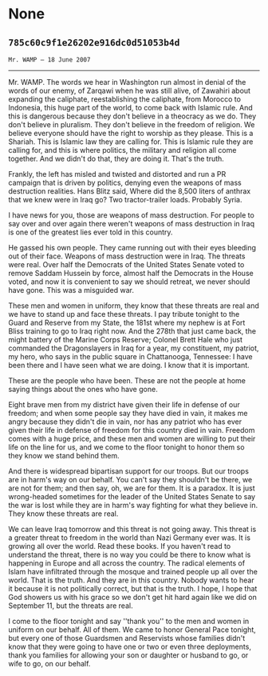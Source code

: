 # None
## `785c60c9f1e26202e916dc0d51053b4d`
`Mr. WAMP — 18 June 2007`

---


Mr. WAMP. The words we hear in Washington run almost in denial of the 
words of our enemy, of Zarqawi when he was still alive, of Zawahiri 
about expanding the caliphate, reestablishing the caliphate, from 
Morocco to Indonesia, this huge part of the world, to come back with 
Islamic rule. And this is dangerous because they don't believe in a 
theocracy as we do. They don't believe in pluralism. They don't believe 
in the freedom of religion. We believe everyone should have the right 
to worship as they please. This is a Shariah. This is Islamic law they 
are calling for. This is Islamic rule they are calling for, and this is 
where politics, the military and religion all come together. And we 
didn't do that, they are doing it. That's the truth.

Frankly, the left has misled and twisted and distorted and run a PR 
campaign that is driven by politics, denying even the weapons of mass 
destruction realities. Hans Blitz said, Where did the 8,500 liters of 
anthrax that we knew were in Iraq go? Two tractor-trailer loads. 
Probably Syria.

I have news for you, those are weapons of mass destruction. For 
people to say over and over again there weren't weapons of mass 
destruction in Iraq is one of the greatest lies ever told in this 
country.

He gassed his own people. They came running out with their eyes 
bleeding out of their face. Weapons of mass destruction were in Iraq. 
The threats were real. Over half the Democrats of the United States 
Senate voted to remove Saddam Hussein by force, almost half the 
Democrats in the House voted, and now it is convenient to say we should 
retreat, we never should have gone. This was a misguided war.

These men and women in uniform, they know that these threats are real 
and we have to stand up and face these threats. I pay tribute tonight 
to the Guard and Reserve from my State, the 181st where my nephew is at 
Fort Bliss training to go to Iraq right now. And the 278th that just 
came back, the might battery of the Marine Corps Reserve; Colonel Brett 
Hale who just commanded the Dragonslayers in Iraq for a year, my 
constituent, my patriot, my hero, who says in the public square in 
Chattanooga, Tennessee: I have been there and I have seen what we are 
doing. I know that it is important.

These are the people who have been. These are not the people at home 
saying things about the ones who have gone.

Eight brave men from my district have given their life in defense of 
our freedom; and when some people say they have died in vain, it makes 
me angry because they didn't die in vain, nor has any patriot who has 
ever given their life in defense of freedom for this country died in 
vain. Freedom comes with a huge price, and these men and women are 
willing to put their life on the line for us, and we come to the floor 
tonight to honor them so they know we stand behind them.

And there is widespread bipartisan support for our troops. But our 
troops are in harm's way on our behalf. You can't say they shouldn't be 
there, we are not for them; and then say, oh, we are for them. It is a 
paradox. It is just wrong-headed sometimes for the leader of the United 
States Senate to say the war is lost while they are in harm's way 
fighting for what they believe in. They know these threats are real.

We can leave Iraq tomorrow and this threat is not going away. This 
threat is a greater threat to freedom in the world than Nazi Germany 
ever was. It is growing all over the world. Read these books. If you 
haven't read to understand the threat, there is no way you could be 
there to know what is happening in Europe and all across the country. 
The radical elements of Islam have infiltrated through the mosque and 
trained people up all over the world. That is the truth. And they are 
in this country. Nobody wants to hear it because it is not politically 
correct, but that is the truth. I hope, I hope that God showers us with 
his grace so we don't get hit hard again like we did on September 11, 
but the threats are real.

I come to the floor tonight and say ''thank you'' to the men and 
women in uniform on our behalf. All of them. We came to honor General 
Pace tonight, but every one of those Guardsmen and Reservists whose 
families didn't know that they were going to have one or two or even 
three deployments, thank you families for allowing your son or daughter 
or husband to go, or wife to go, on our behalf.